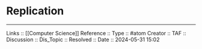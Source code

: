 # Replication


---
Links :: [[Computer Science]]
Reference ::
Type :: #atom
Creator ::
TAF ::
Discussion ::
Dis_Topic :: 
Resolved ::
Date :: 2024-05-31 15:02
